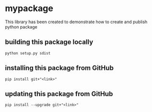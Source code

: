 # mypackage
This library has been created to demonstrate how to create and publish python package

## building this package locally
`python setup.py sdist `

## installing this package from GitHub
`pip install git+"<link>"`

## updating this package from GitHub
`pip install --upgrade git+"<link>"`
